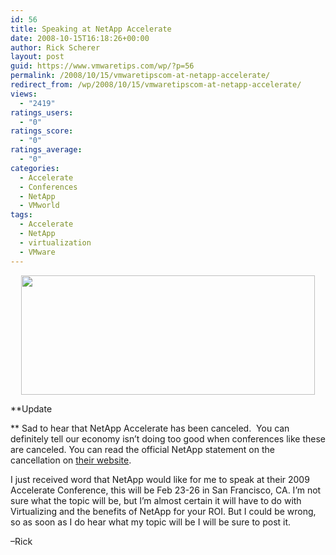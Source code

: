 ```yaml
---
id: 56
title: Speaking at NetApp Accelerate
date: 2008-10-15T16:18:26+00:00
author: Rick Scherer
layout: post
guid: https://www.vmwaretips.com/wp/?p=56
permalink: /2008/10/15/vmwaretipscom-at-netapp-accelerate/
redirect_from: /wp/2008/10/15/vmwaretipscom-at-netapp-accelerate/
views:
  - "2419"
ratings_users:
  - "0"
ratings_score:
  - "0"
ratings_average:
  - "0"
categories:
  - Accelerate
  - Conferences
  - NetApp
  - VMworld
tags:
  - Accelerate
  - NetApp
  - virtualization
  - VMware
---
```

<p style="text-align: center;">
  <img class="aligncenter" src="http://media.netapp.com/images/accelerate-feature-image.jpg" alt="" width="470" height="191" />
</p>

**Update
  
** Sad to hear that NetApp Accelerate has been canceled.  You can definitely tell our economy isn&#8217;t doing too good when conferences like these are canceled. You can read the official NetApp statement on the cancellation on <a href="http://www.netapp.com/accelerate" target="_blank">their website</a>.



I just received word that NetApp would like for me to speak at their 2009 Accelerate Conference, this will be Feb 23-26 in San Francisco, CA. I’m not sure what the topic will be, but I’m almost certain it will have to do with Virtualizing and the benefits of NetApp for your ROI. But I could be wrong, so as soon as I do hear what my topic will be I will be sure to post it.

&#8211;Rick